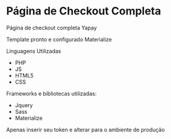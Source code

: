 # Página de Checkout Completa
Página de checkout completa Yapay

Template pronto e configurado Materialize

Linguagens Utilizadas

- PHP
- JS
- HTML5
- CSS

Frameworks e bibliotecas utilizadas:

- Jquery
- Sass
- Materialize

Apenas inserir seu token e alterar para o ambiente de produção
